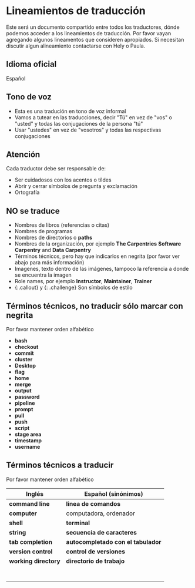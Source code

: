 # Lineamientos de traducción  

Este será un documento compartido entre todos los traductores, dónde podemos acceder a los lineamientos de traducción. 
Por favor vayan agregando algunos lineamentos que consideren apropiados. Si necesitan discutir algun alineamiento contactarse con Hely o Paula.


## Idioma oficial
 Español
 
## Tono de voz

 - Esta es una tradución en tono de voz informal
 - Vamos a tutear en las traducciones, decir "Tú" en vez de "vos" o "usted" y todas las conjugaciones de la persona "tú"
 - Usar "ustedes" en vez de "vosotros" y todas las respectivas conjugaciones
 
## Atención
 
Cada traductor debe ser responsable de:

 - Ser cuidadosos con los acentos o tíldes
 - Abrir y cerrar símbolos de pregunta y exclamación
 - Ortografía
 
## NO se traduce

- Nombres de libros (referencias o citas)
- Nombres de programas
- Nombres de directorios o **paths**
- Nombres de la organización, por ejemplo **The Carpentries** **Software Carpentry** and **Data Carpentry**
- Términos técnicos, pero hay que indicarlos en negrita (por favor ver abajo para más información)
- Imagenes, texto dentro de las imágenes, tampoco la referencia a donde se encuentra la imagen
- Role names, por ejemplo **Instructor**, **Maintainer**, **Trainer** 
- {:.callout} y {: .challenge} Son símbolos de estilo


## Términos técnicos, no traducir sólo marcar con negrita

Por favor mantener orden alfabético

- **bash**
- **checkout**
- **commit**
- **cluster**
- **Desktop**
- **flag**
- **home**
- **merge**
- **output**
- **password**
- **pipeline**
- **prompt**
- **pull**
- **push**
- **script**
- **stage area**
- **timestamp**
- **username**


## Términos técnicos a traducir

Por favor mantener orden alfabético

|  Inglés 	| Español (sinónimos)   	            |
|---	      |---	                                |
| **command line**  	|  **linea de comandos**  	|
| **computer** 	    | computadora, ordenador  	|
| **shell**  	       |  **terminal**	|
| **string**  	| **secuencia de caracteres**   	|
| **tab completion**  | **autocompletado con el tabulador**  	|
| **version control**  	| **control de versiones**  	|
| **working directory** 	| **directorio de trabajo**  	|
|   	|   	|
|   	|   	|
|   	|   	|
|   	|   	|
|   	|   	|
|   	|   	|
|   	|   	|

